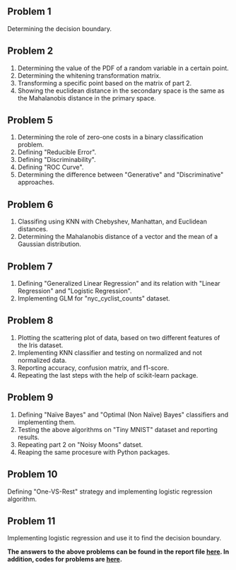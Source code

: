 ## Problem 1
Determining the decision boundary. 

## Problem 2
1. Determining the value of the PDF of a random variable in a certain point. 
2. Determining the whitening transformation matrix. 
3. Transforming a specific point based on the matrix of part 2. 
4. Showing the euclidean distance in the secondary space is the same as the Mahalanobis distance in the primary space. 

## Problem 5
1. Determining the role of zero-one costs in a binary classification problem. 
2. Defining "Reducible Error".
3. Defining "Discriminability".
4. Defining "ROC Curve".
5. Determining the difference between "Generative" and "Discriminative" approaches. 

## Problem 6 
1. Classifing using KNN with Chebyshev, Manhattan, and Euclidean distances. 
2. Determining the Mahalanobis distance of a vector and the mean of a Gaussian distribution. 

## Problem 7
1. Defining "Generalized Linear Regression" and its relation with "Linear Regression" and "Logistic Regression". 
2. Implementing GLM for "nyc_cyclist_counts" dataset. 

## Problem 8 
1. Plotting the scattering plot of data, based on two different features of the Iris dataset. 
2. Implementing KNN classifier and testing on normalized and not normalized data. 
3. Reporting accuracy, confusion matrix, and f1-score. 
4. Repeating the last steps with the help of scikit-learn package. 

## Problem 9
1. Defining "Naïve Bayes" and "Optimal (Non Naïve) Bayes" classifiers and implementing them. 
2. Testing the above algorithms on "Tiny MNIST" dataset and reporting results. 
3. Repeating part 2 on "Noisy Moons" datset. 
4. Reaping the same procesure with Python packages. 

## Problem 10 
Defining "One-VS-Rest" strategy and implementing logistic regression algorithm. 

## Problem 11
Implementing logistic regression and use it to find the decision boundary. 

**The answers to the above problems can be found in the report file [here](https://github.com/fnoorzad/Machine_Learning/blob/43520de0bb4a538dd278c1d53088e0542d501be0/HW/2/Report.pdf). In addition, codes for problems are [here](https://github.com/fnoorzad/Machine_Learning/blob/43520de0bb4a538dd278c1d53088e0542d501be0/HW/2/Codes).**

